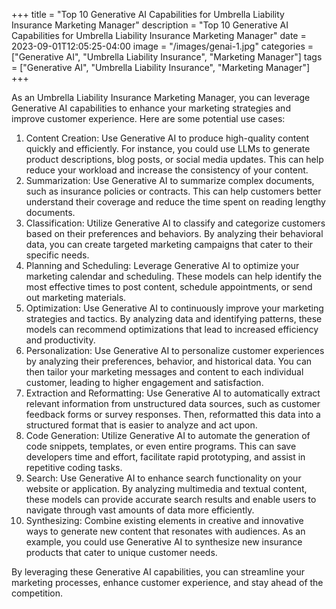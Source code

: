 +++
title = "Top 10 Generative AI Capabilities for Umbrella Liability Insurance Marketing Manager"
description = "Top 10 Generative AI Capabilities for Umbrella Liability Insurance Marketing Manager"
date = 2023-09-01T12:05:25-04:00
image = "/images/genai-1.jpg"
categories = ["Generative AI", "Umbrella Liability Insurance", "Marketing Manager"]
tags = ["Generative AI", "Umbrella Liability Insurance", "Marketing Manager"]
+++

As an Umbrella Liability Insurance Marketing Manager, you can leverage Generative AI capabilities to enhance your marketing strategies and improve customer experience. Here are some potential use cases:

1. Content Creation: Use Generative AI to produce high-quality content quickly and efficiently. For instance, you could use LLMs to generate product descriptions, blog posts, or social media updates. This can help reduce your workload and increase the consistency of your content.
2. Summarization: Use Generative AI to summarize complex documents, such as insurance policies or contracts. This can help customers better understand their coverage and reduce the time spent on reading lengthy documents.
3. Classification: Utilize Generative AI to classify and categorize customers based on their preferences and behaviors. By analyzing their behavioral data, you can create targeted marketing campaigns that cater to their specific needs.
4. Planning and Scheduling: Leverage Generative AI to optimize your marketing calendar and scheduling. These models can help identify the most effective times to post content, schedule appointments, or send out marketing materials.
5. Optimization: Use Generative AI to continuously improve your marketing strategies and tactics. By analyzing data and identifying patterns, these models can recommend optimizations that lead to increased efficiency and productivity.
6. Personalization: Use Generative AI to personalize customer experiences by analyzing their preferences, behavior, and historical data. You can then tailor your marketing messages and content to each individual customer, leading to higher engagement and satisfaction.
7. Extraction and Reformatting: Use Generative AI to automatically extract relevant information from unstructured data sources, such as customer feedback forms or survey responses. Then, reformatted this data into a structured format that is easier to analyze and act upon.
8. Code Generation: Utilize Generative AI to automate the generation of code snippets, templates, or even entire programs. This can save developers time and effort, facilitate rapid prototyping, and assist in repetitive coding tasks.
9. Search: Use Generative AI to enhance search functionality on your website or application. By analyzing multimedia and textual content, these models can provide accurate search results and enable users to navigate through vast amounts of data more efficiently.
10. Synthesizing: Combine existing elements in creative and innovative ways to generate new content that resonates with audiences. As an example, you could use Generative AI to synthesize new insurance products that cater to unique customer needs.

By leveraging these Generative AI capabilities, you can streamline your marketing processes, enhance customer experience, and stay ahead of the competition.
